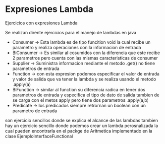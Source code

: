 # Expresiones Lambda
Ejercicios con expresiones Lambda


Se realizan dirente ejercicios para el manejo de lambdas en java

* Consumer -> Esta lambda es de tipo funcition void la cual recibe un parametro y realiza operaciones con la informacion de entrada <br>
* BiConsumer -> Es similar al cosumidos con la diferencia que este recibe 2 parametros pero cuenta con las mismas caracteristicas de consumer <br>
* Supplier -> Suministra informacion mediante el metodo .get() no tiene parametros de entrada <br>
* Function -> con esta expresion podemos especificar el valor de entrada y valor de salida que va tener la lambda y se realiza usando el metodo .apply(a) <br>
* BiFunction -> similar al function su diferencia radica en tener dos parametros de entrada y especifica el tipo de dato de salida tambien de se carga con el metos apply pero tiene dos parametros .apply(a,b) <br>
* Predicate -> los predicados siempre retrornan un boolean con un parametro de entrada <br>

son ejercicio sencillos donde se explica el alcance de las lambdas
tambien hay un ejercicio sencillo donde podemos crear un lambda 
perosnalizada la cual pueden encontrarla en el packge de Aritmetica
implementado en la clase EjemploInterfaceFunctional
